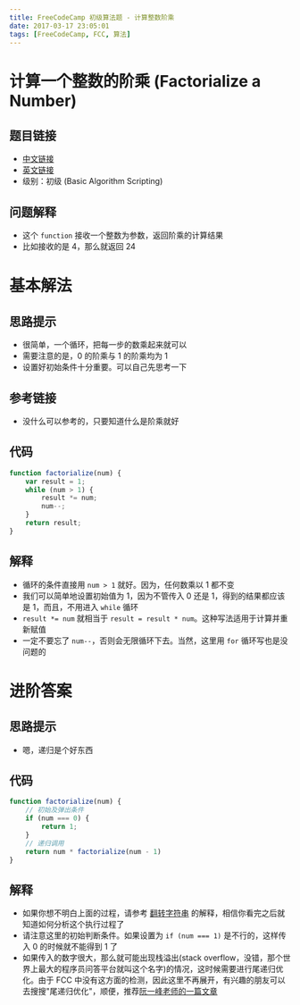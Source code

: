 ```yaml
---
title: FreeCodeCamp 初级算法题 - 计算整数阶乘
date: 2017-03-17 23:05:01
tags: [FreeCodeCamp, FCC, 算法]
---
```

# 计算一个整数的阶乘 (Factorialize a Number)

## 题目链接
- [中文链接](https://www.freecodecamp.cn/challenges/factorialize-a-number)
- [英文链接](https://www.freecodecamp.com/challenges/factorialize-a-number)
- 级别：初级 (Basic Algorithm Scripting)

## 问题解释
- 这个 `function` 接收一个整数为参数，返回阶乘的计算结果
- 比如接收的是 4，那么就返回 24
<!-- more -->

# 基本解法
## 思路提示
- 很简单，一个循环，把每一步的数乘起来就可以
- 需要注意的是，0 的阶乘与 1 的阶乘均为 1
- 设置好初始条件十分重要。可以自己先思考一下

## 参考链接
- 没什么可以参考的，只要知道什么是阶乘就好

## 代码
```js
function factorialize(num) {
    var result = 1;
    while (num > 1) {
        result *= num;
        num--;
    }
    return result;
}
```

## 解释
- 循环的条件直接用 `num > 1` 就好。因为，任何数乘以 1 都不变
- 我们可以简单地设置初始值为 1，因为不管传入 0 还是 1，得到的结果都应该是 1，而且，不用进入 `while` 循环
- `result *= num` 就相当于 `result = result * num`。这种写法适用于计算并重新赋值
- 一定不要忘了 `num--`，否则会无限循环下去。当然，这里用 `for` 循环写也是没问题的

# 进阶答案
## 思路提示
- 嗯，递归是个好东西

## 代码
```js
function factorialize(num) {
    // 初始及弹出条件
    if (num === 0) {
        return 1;
    }
    // 递归调用
    return num * factorialize(num - 1)
}
```

## 解释
- 如果你想不明白上面的过程，请参考 [翻转字符串](http://singsing.io/blog/2017/03/17/fcc-basic-reverse-a-string) 的解释，相信你看完之后就知道如何分析这个执行过程了
- 请注意这里的初始判断条件。如果设置为 `if (num === 1)` 是不行的，这样传入 0 的时候就不能得到 1 了
- 如果传入的数字很大，那么就可能出现栈溢出(stack overflow，没错，那个世界上最大的程序员问答平台就叫这个名字)的情况，这时候需要进行尾递归优化。由于 FCC 中没有这方面的检测，因此这里不再展开，有兴趣的朋友可以去搜搜"尾递归优化"，顺便，推荐[阮一峰老师的一篇文章](http://www.ruanyifeng.com/blog/2015/04/tail-call.html)
